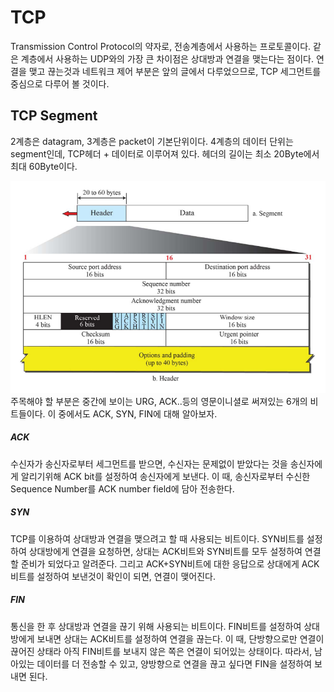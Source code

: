 # TCP

Transmission Control Protocol의 약자로, 전송계층에서 사용하는 프로토콜이다. 
같은 계층에서 사용하는 UDP와의 가장 큰 차이점은 상대방과 연결을 맺는다는 점이다.
연결을 맺고 끊는것과 네트워크 제어 부분은 앞의 글에서 다루었으므로, TCP 세그먼트를 중심으로
다루어 볼 것이다.

## TCP Segment
2계층은 datagram, 3계층은 packet이 기본단위이다. 4계층의 데이터 단위는 segment인데,
TCP헤더 + 데이터로 이루어져 있다. 헤더의 길이는 최소 20Byte에서 최대 60Byte이다.   

![img.png](resource/TCP-Segment.png)   
주목해야 할 부분은 중간에 보이는 URG, ACK..등의 영문이니셜로 써져있는 6개의 비트들이다.
이 중에서도 ACK, SYN, FIN에 대해 알아보자.

##### ACK
수신자가 송신자로부터 세그먼트를 받으면, 수신자는 문제없이 받았다는 것을 송신자에게 알리기위해 ACK bit를 설정하여 송신자에게 보낸다.
이 때, 송신자로부터 수신한 Sequence Number를 ACK number field에 담아 전송한다.
##### SYN
TCP를 이용하여 상대방과 연결을 맺으려고 할 때 사용되는 비트이다. SYN비트를 설정하여 상대방에게 연결을 요청하면,
상대는 ACK비트와 SYN비트를 모두 설정하여 연결할 준비가 되었다고 알려준다. 그리고 ACK+SYN비트에 대한 응답으로
상대에게 ACK비트를 설정하여 보낸것이 확인이 되면, 연결이 맺어진다.
##### FIN
통신을 한 후 상대방과 연결을 끊기 위해 사용되는 비트이다. FIN비트를 설정하여 상대방에게 보내면
상대는 ACK비트를 설정하여 연결을 끊는다. 이 때, 단방향으로만 연결이 끊어진 상태라 아직 FIN비트를
보내지 않은 쪽은 연결이 되어있는 상태이다. 따라서, 남아있는 데이터를 더 전송할 수 있고, 양방향으로
연결을 끊고 싶다면 FIN을 설정하여 보내면 된다.